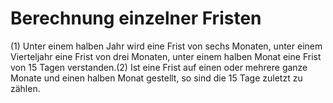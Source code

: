 # Berechnung einzelner Fristen

(1) Unter einem halben Jahr wird eine Frist von sechs Monaten, unter einem Vierteljahr eine Frist von drei Monaten, unter einem halben Monat eine Frist von 15 Tagen verstanden.(2) Ist eine Frist auf einen oder mehrere ganze Monate und einen halben Monat gestellt, so sind die 15 Tage zuletzt zu zählen. 

